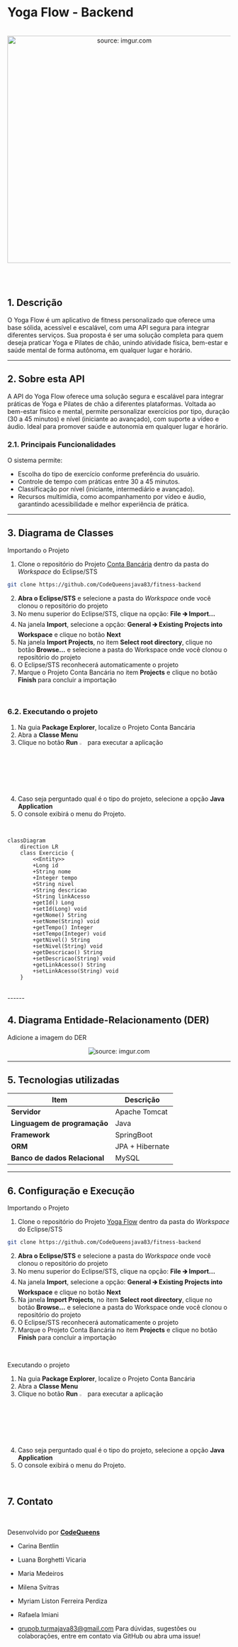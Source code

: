 # Yoga Flow - Backend

<br />

<div align="center">
   <img width="512" height="512" src="https://i.imgur.com/Yygmnn8.jpeg" title="source: imgur.com" /> 
</div>


<br /><br />

## 1. Descrição

O Yoga Flow é um aplicativo de fitness personalizado que oferece uma base sólida, acessível e escalável, com uma API segura para integrar diferentes serviços. Sua proposta é ser uma solução completa para quem deseja praticar Yoga e Pilates de chão, unindo atividade física, bem-estar e saúde mental de forma autônoma, em qualquer lugar e horário.

------

## 2. Sobre esta API

A API do Yoga Flow oferece uma solução segura e escalável para integrar práticas de Yoga e Pilates de chão a diferentes plataformas. Voltada ao bem-estar físico e mental, permite personalizar exercícios por tipo, duração (30 a 45 minutos) e nível (iniciante ao avançado), com suporte a vídeo e áudio. Ideal para promover saúde e autonomia em qualquer lugar e horário.

### 2.1. Principais Funcionalidades

O sistema permite:

- Escolha do tipo de exercício conforme preferência do usuário.
- Controle de tempo com práticas entre 30 a 45 minutos.
- Classificação por nível (iniciante, intermediário e avançado).
- Recursos multimídia, como acompanhamento por vídeo e áudio, garantindo acessibilidade e melhor experiência de prática.

------

## 3. Diagrama de Classes

Importando o Projeto

1. Clone o repositório do Projeto [Conta Bancária](https://github.com/CodeQueensjava83/fitness-backend) dentro da pasta do *Workspace* do Eclipse/STS

```bash
git clone https://github.com/CodeQueensjava83/fitness-backend
```

2. **Abra o Eclipse/STS** e selecione a pasta do *Workspace* onde você clonou o repositório do projeto
3. No menu superior do Eclipse/STS, clique na opção: **File 🡲 Import...**
4. Na janela **Import**, selecione a opção: **General 🡲 Existing Projects into Workspace** e clique no botão **Next**
5. Na janela **Import Projects**, no item **Select root directory**, clique no botão **Browse...** e selecione a pasta do Workspace onde você clonou o repositório do projeto
6. O Eclipse/STS reconhecerá automaticamente o projeto
7. Marque o Projeto Conta Bancária no item **Projects** e clique no botão **Finish** para concluir a importação

<br />

### 6.2. Executando o projeto

1. Na guia **Package Explorer**, localize o Projeto Conta Bancária
2. Abra a **Classe Menu**
3. Clique no botão **Run** <img src="https://i.imgur.com/MtBQjUp.png" title="source: imgur.com" width="3%"/> para executar a aplicação
4. Caso seja perguntado qual é o tipo do projeto, selecione a opção **Java Application**
5. O console exibirá o menu do Projeto.

<br />

```mermaid
classDiagram
    direction LR
    class Exercicio {
        <<Entity>>
        +Long id
        +String nome
        +Integer tempo
        +String nivel
        +String descricao
        +String linkAcesso
        +getId() Long
        +setId(Long) void
        +getNome() String
        +setNome(String) void
        +getTempo() Integer
        +setTempo(Integer) void
        +getNivel() String
        +setNivel(String) void
        +getDescricao() String
        +setDescricao(String) void
        +getLinkAcesso() String
        +setLinkAcesso(String) void
    }
```
<br />
------

## 4. Diagrama Entidade-Relacionamento (DER)

Adicione a imagem do DER

<div align="center">
    <img src="https://i.imgur.com/qpippji.png" title="source: imgur.com" />
</div>

------

## 5. Tecnologias utilizadas

| Item                          | Descrição       |
| ----------------------------- | ----------------|
| **Servidor**                  | Apache Tomcat   |
| **Linguagem de programação**  | Java            |
| **Framework**                 | SpringBoot      |
| **ORM**                       | JPA + Hibernate |
| **Banco de dados Relacional** | MySQL           |

------

## 6. Configuração e Execução

Importando o Projeto

1. Clone o repositório do Projeto [Yoga Flow](https://github.com/CodeQueensjava83/fitness-backend) dentro da pasta do *Workspace* do Eclipse/STS

```bash
git clone https://github.com/CodeQueensjava83/fitness-backend
```

2. **Abra o Eclipse/STS** e selecione a pasta do *Workspace* onde você clonou o repositório do projeto
3. No menu superior do Eclipse/STS, clique na opção: **File 🡲 Import...**
4. Na janela **Import**, selecione a opção: **General 🡲 Existing Projects into Workspace** e clique no botão **Next**
5. Na janela **Import Projects**, no item **Select root directory**, clique no botão **Browse...** e selecione a pasta do Workspace onde você clonou o repositório do projeto
6. O Eclipse/STS reconhecerá automaticamente o projeto
7. Marque o Projeto Conta Bancária no item **Projects** e clique no botão **Finish** para concluir a importação

<br />

Executando o projeto

1. Na guia **Package Explorer**, localize o Projeto Conta Bancária
2. Abra a **Classe Menu**
3. Clique no botão **Run** <img src="https://i.imgur.com/MtBQjUp.png" title="source: imgur.com" width="3%"/> para executar a aplicação
4. Caso seja perguntado qual é o tipo do projeto, selecione a opção **Java Application**
5. O console exibirá o menu do Projeto.

<br />

##  7. Contato

<br />

Desenvolvido por [**CodeQueens**](https://github.com/CodeQueensjava83)
- Carina Bentlin
- Luana Borghetti Vicaria
- Maria Medeiros
- Milena Svitras
- Myriam Liston Ferreira Perdiza
- Rafaela Imiani

- grupob.turmajava83@gmail.com
Para dúvidas, sugestões ou colaborações, entre em contato via GitHub ou abra uma issue!
